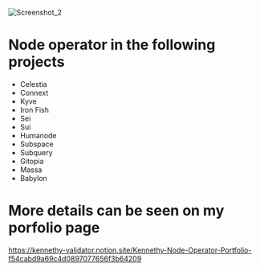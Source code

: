 
![Screenshot_2](https://github.com/user-attachments/assets/963600fd-09ed-490c-961a-f2222eb94ff6)

# Node operator in the following projects
- Celestia
- Connext
- Kyve
- Iron Fish
- Sei 
- Sui
- Humanode
- Subspace
- Subquery
- Gitopia
- Massa
- Babylon

# More details can be seen on my porfolio page
https://kennethy-validator.notion.site/Kennethy-Node-Operator-Portfolio-f54cabd9a69c4d0897077656f3b64209

